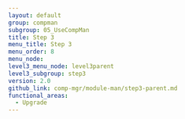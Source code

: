 ```yaml
---
layout: default
group: compman
subgroup: 05_UseCompMan
title: Step 3
menu_title: Step 3
menu_order: 8
menu_node:
level3_menu_node: level3parent
level3_subgroup: step3
version: 2.0
github_link: comp-mgr/module-man/step3-parent.md
functional_areas:
  - Upgrade
---
```


